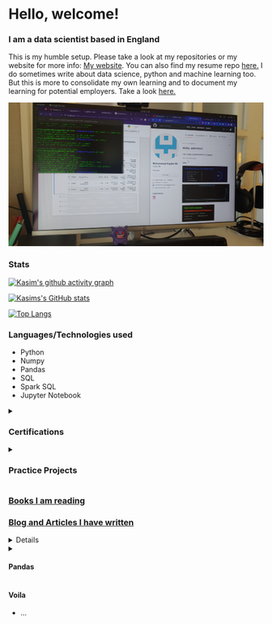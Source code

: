 <h1>Hello, welcome!</h1>
<h3>I am a data scientist based in England</h3>
<p>This is my humble setup. Please take a look at my repositories or my website for more info: <a href="https://onyxwrench.co.uk/" target="_blank">My website</a>. You can also find my resume repo <a href="https://github.com/mitzu-93/resume" target="_blank">here.</a> I do sometimes write about data science, python and machine learning too. But this is more to consolidate my own learning and to document my learning for potential employers. Take a look <a href="https://medium.com/@kasimdata" target="_blank">here.</a></p>
<img src='https://raw.githubusercontent.com/mitzu-93/mitzu-93/main/Desktop.jpg' style='img: width 200px, height:auto'>

<h3>Stats</h3>

[![Kasim's github activity graph](https://activity-graph.herokuapp.com/graph?username=mitzu-93&theme=dracula)](https://github.com/mitzu-93/github-readme-activity-graph)

[![Kasims's GitHub stats](https://github-readme-stats.vercel.app/api?username=mitzu-93&show_icons=true&theme=dracula)](https://github.com/mitzu-93/github-readme-stats)

[![Top Langs](https://github-readme-stats.vercel.app/api/top-langs/?username=mitzu-93&theme=dracula)](https://github.com/mitzu-93/github-readme-stats)



<h3>Languages/Technologies used</h3>

<ul>
  <li>Python</li>
  <li>Numpy</li>
  <li>Pandas</li>
  <li>SQL</li>
  <li>Spark SQL</li>
  <li>Jupyter Notebook</li>
</ul>

<details>
<summary><h3>Certifications</h3></summary>
<ul>
  <li>Supervised Machine Learning: Regression and Classification</li>
  <li>Advanced Learning Algorithms</li>
  <li>Unsupervised Learning, Recommenders, Reinforcement Learning</li>
  <li>Machine Learning Specialisation</li>
  <li>Mathematics for Machine Lerning Specialisation [Ongoing]</li>
</ul>
</details>

<details>
<summary><h3>Practice Projects</h3></summary>
<ul>
  <li><a href="https://github.com/mitzu-93/sales-anal" target="_blank">Sales Analysis [November 7]</li>
  <li><a href="https://github.com/mitzu-93/sales-anal" target="_blank">Ice Cream vs. Temperature [November 11]</li>
</ul>
</details>

<h3>Books I am reading</h3>

<h3>Blog and Articles I have written</h3>
<details>
<summary><h4>SQL</h4></summary>
<ul>
  <li><a href="https://onyxwrench.medium.com/retrieving-data-with-a-select-statement-f23c62baeee0" target="_blank">Retrieving Data with a SELECT Statement</a></li>
  <li><a href="https://onyxwrench.medium.com/creating-tables-64b4befd7dc3" target="_blank">Creating Tables</a></li>
  <li><a href="https://onyxwrench.medium.com/creating-temporary-tables-sql-2297d4b7a3a5" target="_blank">Creating Temporary Tables (SQL)</a></li>
  <li><a href="https://onyxwrench.medium.com/adding-comments-to-sql-2633bdb29e99" target="_blank">Adding Comments to SQL</a></li>
  <li><a href="https://onyxwrench.medium.com/basic-filtering-with-sql-5e100da03f2f" target="_blank">Basic Filtering with SQL</a></li>
  <li><a href="https://onyxwrench.medium.com/advanced-filtering-in-or-and-not-31aeaf764c75" target="_blank">Advanced Filtering: IN, OR, and NOT</a></li>
  <li><a href="https://onyxwrench.medium.com/using-wildcards-in-sql-97abd712d1a2" target="_blank">Sorting with ORDER BY</a></li>
  <li><a href="https://onyxwrench.medium.com/sorting-with-order-by-ea84c515626b" target="_blank">Using Wildcards in SQL</a></li>
   <li><a href="https://onyxwrench.medium.com/math-operations-sql-f5d0ec3df1fa" target="_blank">Math Operations SQL</a></li>
   <li><a href="https://onyxwrench.medium.com/aggregate-functions-sql-453756e1d952" target="_blank">Aggregate Functions (SQL)</a></li>
   <li><a href="https://onyxwrench.medium.com/grouping-data-with-sql-b72e5af6107d" target="_blank">Grouping Data with SQL</a></li>
   <li><a href="https://onyxwrench.medium.com/using-subqueries-in-sql-abaaa87805a8" target="_blank">Using Subqueries in SQL</a></li>
   <li><a href="https://onyxwrench.medium.com/subquery-best-practices-and-considerations-c14f0ba0336e" target="_blank">Subquery Best Practices and Considerations</a></li>
   <li><a href="https://onyxwrench.medium.com/cartesian-cross-joins-in-sql-573a41671f22" target="_blank">Cartesian (Cross) Joins in SQL</a></li>
   <li><a href="https://onyxwrench.medium.com/inner-joins-in-sql-2085f27e8fc" target="_blank">Inner Joins in SQL</a></li>
   <li><a href="https://onyxwrench.medium.com/aliases-and-self-joins-4c3998841337" target="_blank">Aliases and Self Joins</a></li>
   <li><a href="https://onyxwrench.medium.com/advanced-joins-left-right-and-full-outer-joins-d54952cfe788" target="_blank">Advanced Joins: Left, Right, and Full Outer Joins</a></li>
   <li><a href="https://kasimdata.medium.com/unions-in-sql-c7d22d4472df" target="_blank">UNIONS in SQL
</a></li>
   <li><a href="https://kasimdata.medium.com/working-with-text-strings-a540c2ac3730" target="_blank">Working with Text Strings
</a></li>
  <li><a href="https://kasimdata.medium.com/case-statements-5b462b60fb8b" target="_blank">Case Statements
</a></li>
  <li><a href="https://kasimdata.medium.com/views-in-sql-695e12940b76" target="_blank">Views in SQL
</a></li>
</ul>
</details>

<details>
  <summary><h4>Pandas</h4></summary>
<ul>
  <li><a href="https://kasimdata.medium.com/why-distributed-computing-a46b322dbba0" target="_blank">Why Distributed Computing?
</a></li>
  <li><a href="https://kasimdata.medium.com/spark-dataframes-4baf174253fa" target="_blank">Spark DataFrames
</a></li>
</ul>
</details>


<h4>Voila</h4>
<ul>
  <li>...</li>
</ul>
